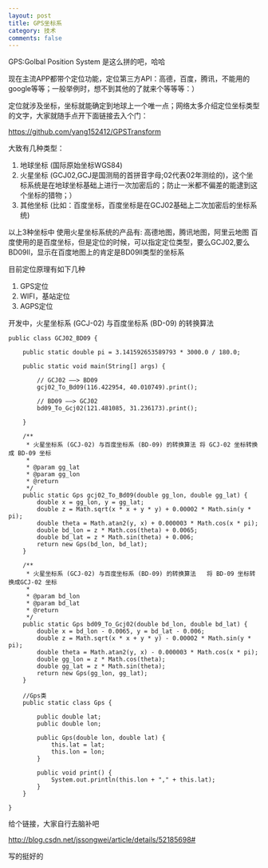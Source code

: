 ```yaml
---
layout: post
title: GPS坐标系
category: 技术
comments: false
---
```


GPS:Golbal Position System 是这么拼的吧，哈哈

现在主流APP都带个定位功能，定位第三方API：高德，百度，腾讯，不能用的google等等；一般举例时，想不到其他的了就来个等等等：）

定位就涉及坐标，坐标就能确定到地球上一个唯一点；网络太多介绍定位坐标类型的文字，大家就随手点开下面链接去入个门：

<https://github.com/yang152412/GPSTransform>

大致有几种类型：

1. 地球坐标   (国际原始坐标WGS84)
2. 火星坐标   (GCJ02,GCJ是国测局的首拼音字母;02代表02年测绘的)，这个坐标系统是在地球坐标基础上进行一次加密后的；防止一米都不偏差的能逮到这个坐标的猎物；）
3. 其他坐标   (比如：百度坐标，百度坐标是在GCJ02基础上二次加密后的坐标系统)

以上3种坐标中
使用火星坐标系统的产品有: 高德地图，腾讯地图，阿里云地图
百度使用的是百度坐标，但是定位的时候，可以指定定位类型，要么GCJ02,要么BD09ll，显示在百度地图上的肯定是BD09ll类型的坐标系


目前定位原理有如下几种

1. GPS定位
2. WIFI，基站定位
3. AGPS定位

开发中，火星坐标系 (GCJ-02) 与百度坐标系 (BD-09) 的转换算法

```
public class GCJ02_BD09 {

	public static double pi = 3.141592653589793 * 3000.0 / 180.0;

	public static void main(String[] args) {

		// GCJ02 ——> BD09
		gcj02_To_Bd09(116.422954, 40.010749).print();

		// BD09 ——> GCJ02
		bd09_To_Gcj02(121.481085, 31.236173).print();

	}

	/**
	 * 火星坐标系 (GCJ-02) 与百度坐标系 (BD-09) 的转换算法 将 GCJ-02 坐标转换成 BD-09 坐标
	 * 
	 * @param gg_lat
	 * @param gg_lon
	 * @return
	 */
	public static Gps gcj02_To_Bd09(double gg_lon, double gg_lat) {
		double x = gg_lon, y = gg_lat;
		double z = Math.sqrt(x * x + y * y) + 0.00002 * Math.sin(y * pi);
		double theta = Math.atan2(y, x) + 0.000003 * Math.cos(x * pi);
		double bd_lon = z * Math.cos(theta) + 0.0065;
		double bd_lat = z * Math.sin(theta) + 0.006;
		return new Gps(bd_lon, bd_lat);
	}

	/**
	 * 火星坐标系 (GCJ-02) 与百度坐标系 (BD-09) 的转换算法   将 BD-09 坐标转换成GCJ-02 坐标 
	 * 
	 * @param bd_lon
	 * @param bd_lat
	 * @return
	 */
	public static Gps bd09_To_Gcj02(double bd_lon, double bd_lat) {
		double x = bd_lon - 0.0065, y = bd_lat - 0.006;
		double z = Math.sqrt(x * x + y * y) - 0.00002 * Math.sin(y * pi);
		double theta = Math.atan2(y, x) - 0.000003 * Math.cos(x * pi);
		double gg_lon = z * Math.cos(theta);
		double gg_lat = z * Math.sin(theta);
		return new Gps(gg_lon, gg_lat);
	}

	//Gps类
	public static class Gps {

		public double lat;
		public double lon;

		public Gps(double lon, double lat) {
			this.lat = lat;
			this.lon = lon;
		}

		public void print() {
			System.out.println(this.lon + "," + this.lat);
		}
	}

}
```

给个链接，大家自行去脑补吧

<http://blog.csdn.net/jssongwei/article/details/52185698#>

写的挺好的





